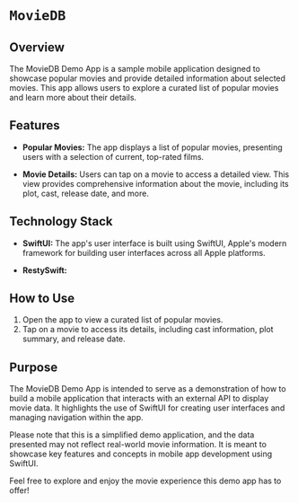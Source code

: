 # ``MovieDB``

## Overview

The MovieDB Demo App is a sample mobile application designed to showcase popular movies and provide detailed information about selected movies. This app allows users to explore a curated list of popular movies and learn more about their details.

## Features

- **Popular Movies:** The app displays a list of popular movies, presenting users with a selection of current, top-rated films.

- **Movie Details:** Users can tap on a movie to access a detailed view. This view provides comprehensive information about the movie, including its plot, cast, release date, and more.

## Technology Stack

- **SwiftUI:** The app's user interface is built using SwiftUI, Apple's modern framework for building user interfaces across all Apple platforms.

- **RestySwift:** 

## How to Use

1. Open the app to view a curated list of popular movies.
2. Tap on a movie to access its details, including cast information, plot summary, and release date.

## Purpose

The MovieDB Demo App is intended to serve as a demonstration of how to build a mobile application that interacts with an external API to display movie data. It highlights the use of SwiftUI for creating user interfaces and managing navigation within the app.

Please note that this is a simplified demo application, and the data presented may not reflect real-world movie information. It is meant to showcase key features and concepts in mobile app development using SwiftUI.

Feel free to explore and enjoy the movie experience this demo app has to offer!
